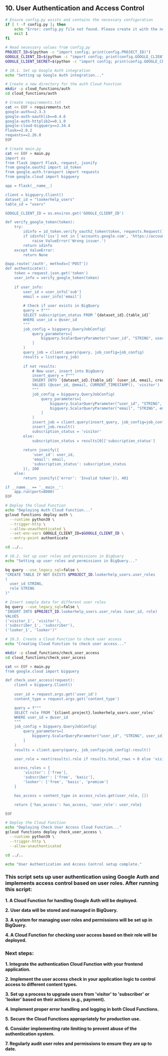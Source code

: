 ## 10. User Authentication and Access Control

```bash
# Ensure config.py exists and contains the necessary configuration
if [ ! -f config.py ]; then
    echo "Error: config.py file not found. Please create it with the necessary configuration."
    exit 1
fi

# Read necessary values from config.py
PROJECT_ID=$(python -c "import config; print(config.PROJECT_ID)")
GOOGLE_CLIENT_ID=$(python -c "import config; print(config.GOOGLE_CLIENT_ID)")
GOOGLE_CLIENT_SECRET=$(python -c "import config; print(config.GOOGLE_CLIENT_SECRET)")

# 10.1. Set up Google Auth integration
echo "Setting up Google Auth integration..."

# Create a new directory for the auth Cloud Function
mkdir -p cloud_functions/auth
cd cloud_functions/auth

# Create requirements.txt
cat << EOF > requirements.txt
google-auth==2.3.3
google-auth-oauthlib==0.4.6
google-auth-httplib2==0.1.0
google-cloud-bigquery==2.34.4
Flask==2.0.2
requests==2.26.0
EOF

# Create main.py
cat << EOF > main.py
import os
from flask import Flask, request, jsonify
from google.oauth2 import id_token
from google.auth.transport import requests
from google.cloud import bigquery

app = Flask(__name__)

client = bigquery.Client()
dataset_id = "lookerhelp_users"
table_id = "users"

GOOGLE_CLIENT_ID = os.environ.get('GOOGLE_CLIENT_ID')

def verify_google_token(token):
    try:
        idinfo = id_token.verify_oauth2_token(token, requests.Request(), GOOGLE_CLIENT_ID)
        if idinfo['iss'] not in ['accounts.google.com', 'https://accounts.google.com']:
            raise ValueError('Wrong issuer.')
        return idinfo
    except ValueError:
        return None

@app.route('/auth', methods=['POST'])
def authenticate():
    token = request.json.get('token')
    user_info = verify_google_token(token)
    
    if user_info:
        user_id = user_info['sub']
        email = user_info['email']
        
        # Check if user exists in BigQuery
        query = f"""
        SELECT subscription_status FROM `{dataset_id}.{table_id}`
        WHERE user_id = @user_id
        """
        job_config = bigquery.QueryJobConfig(
            query_parameters=[
                bigquery.ScalarQueryParameter("user_id", "STRING", user_id),
            ]
        )
        query_job = client.query(query, job_config=job_config)
        results = list(query_job)
        
        if not results:
            # New user, insert into BigQuery
            insert_query = f"""
            INSERT INTO `{dataset_id}.{table_id}` (user_id, email, created_at, subscription_status)
            VALUES (@user_id, @email, CURRENT_TIMESTAMP(), 'visitor')
            """
            job_config = bigquery.QueryJobConfig(
                query_parameters=[
                    bigquery.ScalarQueryParameter("user_id", "STRING", user_id),
                    bigquery.ScalarQueryParameter("email", "STRING", email),
                ]
            )
            insert_job = client.query(insert_query, job_config=job_config)
            insert_job.result()
            subscription_status = 'visitor'
        else:
            subscription_status = results[0]['subscription_status']
        
        return jsonify({
            'user_id': user_id,
            'email': email,
            'subscription_status': subscription_status
        }), 200
    else:
        return jsonify({'error': 'Invalid token'}), 401

if __name__ == '__main__':
    app.run(port=8080)
EOF

# Deploy the Cloud Function
echo "Deploying Auth Cloud Function..."
gcloud functions deploy auth \
  --runtime python39 \
  --trigger-http \
  --allow-unauthenticated \
  --set-env-vars GOOGLE_CLIENT_ID=$GOOGLE_CLIENT_ID \
  --entry-point authenticate

cd ../..

# 10.2. Set up user roles and permissions in BigQuery
echo "Setting up user roles and permissions in BigQuery..."

bq query --use_legacy_sql=false \
"CREATE TABLE IF NOT EXISTS $PROJECT_ID.lookerhelp_users.user_roles
(
  user_id STRING,
  role STRING
)"

# Insert sample data for different user roles
bq query --use_legacy_sql=false \
"INSERT INTO $PROJECT_ID.lookerhelp_users.user_roles (user_id, role)
VALUES
('visitor_1', 'visitor'),
('subscriber_1', 'subscriber'),
('looker_1', 'looker')"

# 10.3. Create a Cloud Function to check user access
echo "Creating Cloud Function to check user access..."

mkdir -p cloud_functions/check_user_access
cd cloud_functions/check_user_access

cat << EOF > main.py
from google.cloud import bigquery

def check_user_access(request):
    client = bigquery.Client()
    
    user_id = request.args.get('user_id')
    content_type = request.args.get('content_type')

    query = f"""
    SELECT role FROM `{client.project}.lookerhelp_users.user_roles`
    WHERE user_id = @user_id
    """
    job_config = bigquery.QueryJobConfig(
        query_parameters=[
            bigquery.ScalarQueryParameter("user_id", "STRING", user_id)
        ]
    )
    results = client.query(query, job_config=job_config).result()

    user_role = next(results).role if results.total_rows > 0 else 'visitor'

    access_rules = {
        'visitor': ['free'],
        'subscriber': ['free', 'basic'],
        'looker': ['free', 'basic', 'premium']
    }

    has_access = content_type in access_rules.get(user_role, [])

    return {'has_access': has_access, 'user_role': user_role}

EOF

# Deploy the Cloud Function
echo "Deploying Check User Access Cloud Function..."
gcloud functions deploy check_user_access \
  --runtime python39 \
  --trigger-http \
  --allow-unauthenticated

cd ../..

echo "User Authentication and Access Control setup complete."
```

### This script sets up user authentication using Google Auth and implements access control based on user roles. After running this script:

**1. A Cloud Function for handling Google Auth will be deployed.**

**2. User data will be stored and managed in BigQuery.**

**3. A system for managing user roles and permissions will be set up in BigQuery.**

**4. A Cloud Function for checking user access based on their role will be deployed.**

### Next steps:

**1. Integrate the authentication Cloud Function with your frontend application.**

**2. Implement the user access check in your application logic to control access to different content types.**

**3. Set up a process to upgrade users from 'visitor' to 'subscriber' or 'looker' based on their actions (e.g., payment).**

**4. Implement proper error handling and logging in both Cloud Functions.**

**5. Secure the Cloud Functions appropriately for production use.**

**6. Consider implementing rate limiting to prevent abuse of the authentication system.**

**7. Regularly audit user roles and permissions to ensure they are up to date.**
